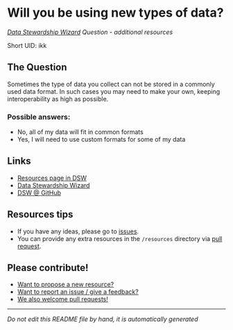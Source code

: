 # Will you be using new types of data?

*[Data Stewardship Wizard] Question - additional resources*

Short UID: ikk

## The Question

Sometimes the type of data you collect can not be stored in a commonly used data format. In such cases you may need to make your own, keeping interoperability as high as possible.

### Possible answers:

  * No, all of my data will fit in common formats 
  * Yes, I will need to use custom formats for some of my data 

## Links

  * [Resources page in DSW]
  * [Data Stewardship Wizard]
  * [DSW @ GitHub]


## Resources tips

  * If you have any ideas, please go to [issues].
  * You can provide any extra resources in the `/resources` directory via [pull request].

## Please contribute!

  * [Want to propose a new resource?](https://github.com/DSQResources/DSQ-ikk/issues/new)
  * [Want to report an issue / give a feedback?](https://github.com/DSQResources/DSQ-ikk/issues/new)
  * [We also welcome pull requests!](https://github.com/DSQResources/DSQ-ikk/pulls)

----

*Do not edit this README file by hand, it is automatically generated*

[Data Stewardship Wizard]: https://dmp.fairdata.solutions
[Resources page in DSW]: https://dmp.fairdata.solutions/resources/ikk
[DSW @ GitHub]: https://github.com/DataStewardshipWizard
[issues]: https://help.github.com/articles/about-issues/
[pull request]: https://help.github.com/articles/about-pull-requests/